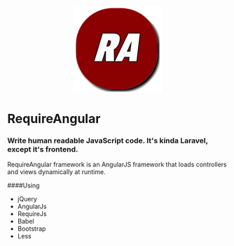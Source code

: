 <p align="center"><img src="https://github.com/ttimot24/RequireAngular/blob/master/resources/ralogo.png" height="200"></p>

# RequireAngular

### Write human readable JavaScript code. It's kinda Laravel, except it's frontend.

RequireAngular framework is an AngularJS framework that loads controllers and views dynamically at runtime.

####Using

* jQuery
* AngularJs
* RequireJs
* Babel
* Bootstrap
* Less
